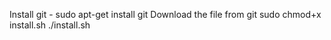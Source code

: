 Install git - sudo apt-get install git
Download the file from git
sudo chmod+x install.sh
./install.sh
